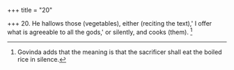 +++
title = "20"

+++
20. He hallows those (vegetables), either (reciting the text),' I offer what is agreeable to all the gods,' or silently, and cooks (them). [^9] 


[^9]:  Govinda adds that the meaning is that the sacrificer shall eat the boiled rice in silence.
